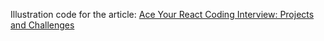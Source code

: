 Illustration code for the article: [Ace Your React Coding Interview: Projects and Challenges](https://medium.com/javascript-in-plain-english/ace-your-react-coding-interview-projects-and-challenges-fa429050d356)
